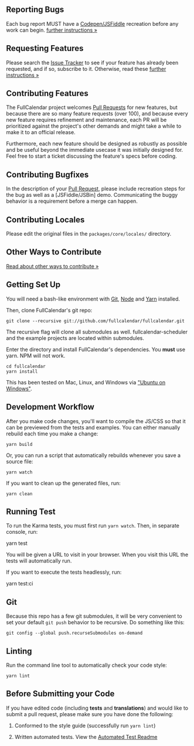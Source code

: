 
## Reporting Bugs

Each bug report MUST have a [Codepen/JSFiddle] recreation before any work can begin. [further instructions &raquo;](https://fullcalendar.io/wiki/Reporting-Bugs/)


## Requesting Features

Please search the [Issue Tracker] to see if your feature has already been requested, and if so, subscribe to it. Otherwise, read these [further instructions &raquo;](https://fullcalendar.io/wiki/Requesting-Features/)


## Contributing Features

The FullCalendar project welcomes [Pull Requests][Using Pull Requests] for new features, but because there are so many feature requests (over 100), and because every new feature requires refinement and maintenance, each PR will be prioritized against the project's other demands and might take a while to make it to an official release.

Furthermore, each new feature should be designed as robustly as possible and be useful beyond the immediate usecase it was initially designed for. Feel free to start a ticket discussing the feature's specs before coding.


## Contributing Bugfixes

In the description of your [Pull Request][Using Pull Requests], please include recreation steps for the bug as well as a [JSFiddle/JSBin] demo. Communicating the buggy behavior is a requirement before a merge can happen.


## Contributing Locales

Please edit the original files in the `packages/core/locales/` directory.


## Other Ways to Contribute

[Read about other ways to contribute &raquo;](https://fullcalendar.io/wiki/Contributing/)


## Getting Set Up

You will need a bash-like environment with [Git][git], [Node][node] and [Yarn][yarn] installed.

Then, clone FullCalendar's git repo:

	git clone --recursive git://github.com/fullcalendar/fullcalendar.git

The recursive flag will clone all submodules as well. fullcalendar-scheduler and the example projects are located within submodules.

Enter the directory and install FullCalendar's dependencies. You **must** use yarn. NPM will not work.

	cd fullcalendar
	yarn install

This has been tested on Mac, Linux, and Windows via ["Ubuntu on Windows"](https://ubuntu.com/wsl).


## Development Workflow

After you make code changes, you'll want to compile the JS/CSS so that it can be previewed from the tests and examples. You can either manually rebuild each time you make a change:

	yarn build

Or, you can run a script that automatically rebuilds whenever you save a source file:

	yarn watch

If you want to clean up the generated files, run:

	yarn clean


## Running Test

To run the Karma tests, you must first run `yarn watch`. Then, in separate console, run:

  yarn test

You will be given a URL to visit in your browser. When you visit this URL the tests will automatically run.

If you want to execute the tests headlessly, run:

  yarn test:ci


## Git

Because this repo has a few git submodules, it will be very convenient to set your default `git push` behavior to be recursive. Do something like this:

```
git config --global push.recurseSubmodules on-demand
```


## Linting

Run the command line tool to automatically check your code style:

	yarn lint


## Before Submitting your Code

If you have edited code (including **tests** and **translations**) and would like to submit a pull request, please make sure you have done the following:

1. Conformed to the style guide (successfully run `yarn lint`)

2. Written automated tests. View the [Automated Test Readme]



[Codepen/JSFiddle]: https://fullcalendar.io/wiki/Reporting-Bugs/
[Issue Tracker]: https://github.com/fullcalendar/fullcalendar/issues
[Using Pull Requests]: https://help.github.com/articles/using-pull-requests/
[MomentJS locale data]: https://github.com/moment/moment/tree/develop/locale
[git]: http://git-scm.com/
[node]: http://nodejs.org/
[yarn]: https://yarnpkg.com/
[Google JavaScript Style Guide]: https://google.github.io/styleguide/jsguide.html
[Automated Test Readme]: https://github.com/fullcalendar/fullcalendar/wiki/Automated-Tests
